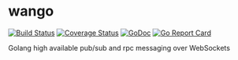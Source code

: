 # wango
[![Build Status](https://travis-ci.org/getblank/wango.svg?branch=master)](https://travis-ci.org/getblank/wango)
[![Coverage Status](https://coveralls.io/repos/github/getblank/wango/badge.svg?branch=master)](https://coveralls.io/github/getblank/wango?branch=master)
[![GoDoc](https://godoc.org/github.com/getblank/wango?status.svg)](https://godoc.org/github.com/getblank/wango)
[![Go Report Card](https://goreportcard.com/badge/github.com/getblank/wango)](https://goreportcard.com/report/github.com/getblank/wango)

Golang high available pub/sub and rpc messaging over WebSockets
